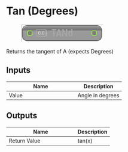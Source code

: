 # Tan (Degrees)

<div align="left" data-full-width="false">

<figure><img src="../../../../api/Math/Trig/Tan_(Degrees).png" alt=""><figcaption></figcaption></figure>

</div>

Returns the tangent of A (expects Degrees)

## Inputs

<table><thead><tr><th width="170">Name</th><th>Description</th></tr></thead><tbody><tr><td>Value</td><td>Angle in degrees</td></tr></tbody></table>

## Outputs

<table><thead><tr><th width="170">Name</th><th>Description</th></tr></thead><tbody><tr><td>Return Value</td><td>tan(x)</td></tr></tbody></table>
